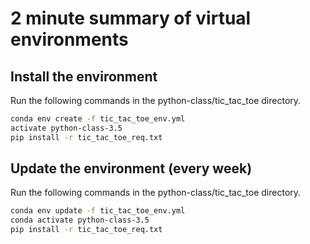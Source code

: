 2 minute summary of virtual environments
=======

Install the environment
-------

Run the following commands in the python-class/tic_tac_toe directory.

```bash
conda env create -f tic_tac_toe_env.yml
activate python-class-3.5
pip install -r tic_tac_toe_req.txt
```

Update the environment (every week)
-------

Run the following commands in the python-class/tic_tac_toe directory.

```bash
conda env update -f tic_tac_toe_env.yml
conda activate python-class-3.5
pip install -r tic_tac_toe_req.txt
```
